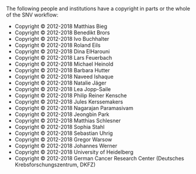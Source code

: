 The following people and institutions have a copyright in parts or the whole of the SNV workflow:

- Copyright © 2012-2018  Matthias Bieg
- Copyright © 2012-2018  Benedikt Brors
- Copyright © 2012-2018  Ivo Buchhalter
- Copyright © 2012-2018  Roland Eils
- Copyright © 2012-2018  Dina ElHarouni
- Copyright © 2012-2018  Lars Feuerbach
- Copyright © 2012-2018  Michael Heinold
- Copyright © 2012-2018  Barbara Hutter
- Copyright © 2012-2018  Naveed Ishaque
- Copyright © 2012-2018  Natalie Jäger
- Copyright © 2012-2018  Lea Jopp-Saile
- Copyright © 2012-2018  Philip Reiner Kensche
- Copyright © 2012-2018  Jules Kerssemakers
- Copyright © 2012-2018  Nagarajan Paramasivam
- Copyright © 2012-2018  Jeongbin Park
- Copyright © 2012-2018  Matthias Schlesner
- Copyright © 2012-2018  Sophia Stahl
- Copyright © 2012-2018  Sebastian Uhrig
- Copyright © 2012-2018  Gregor Warsow
- Copyright © 2012-2018  Johannes Werner
- Copyright © 2012-2018  University of Heidelberg
- Copyright © 2012-2018  German Cancer Research Center (Deutsches Krebsforschungszentrum, DKFZ)

